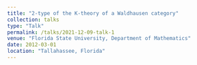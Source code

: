 ```yaml
---
title: "2-type of the K-theory of a Waldhausen category"
collection: talks
type: "Talk"
permalink: /talks/2021-12-09-talk-1
venue: "Florida State University, Department of Mathematics"
date: 2012-03-01
location: "Tallahassee, Florida"
---
```


